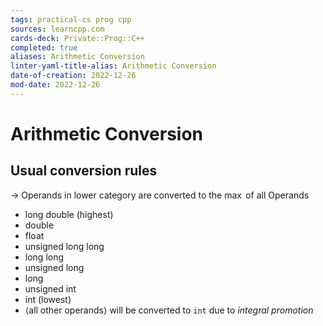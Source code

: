 ```yaml
---
tags: practical-cs prog cpp
sources: learncpp.com
cards-deck: Private::Prog::C++
completed: true
aliases: Arithmetic Conversion
linter-yaml-title-alias: Arithmetic Conversion
date-of-creation: 2022-12-26
mod-date: 2022-12-26
---
```


# Arithmetic Conversion

## Usual conversion rules
→ Operands in lower category are converted to the $\max$ of all Operands
-   long double (highest)
-   double
-   float
-   unsigned long long
-   long long
-   unsigned long
-   long
-   unsigned int
-   int (lowest)
- $\langle$all other operands$\rangle$ will be converted to `int` due to *integral promotion*